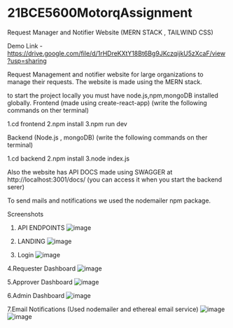 # 21BCE5600MotorqAssignment
Request Manager and Notifier Website (MERN STACK , TAILWIND CSS)

Demo Link - https://drive.google.com/file/d/1rHDreKXtY18Bt6Bg9JKczqijkU5zXcaF/view?usp=sharing


Request Management and notifier website for large organizations to manage their requests. The website is made using the MERN stack.

to start the project locally you must have node.js,npm,mongoDB installed globally. Frontend (made using create-react-app) (write the following commands on ther terminal)

1.cd frontend 2.npm install 3.npm run dev

Backend (Node.js , mongoDB) (write the following commands on ther terminal)

1.cd backend 2.npm install 3.node index.js

Also the website has API DOCS made using SWAGGER at http://localhost:3001/docs/ (you can access it when you start the backend serer)


To send mails and notifications we used the nodemailer npm package.


Screenshots
1. API ENDPOINTS
![image](https://github.com/atharvagarwal/21BCE5600MotorqAssignment/assets/89630019/6e586d1a-b640-4ba7-9cd1-d7219f4e2a25)

2. LANDING
![image](https://github.com/atharvagarwal/21BCE5600MotorqAssignment/assets/89630019/bdd64672-d400-4e62-96b3-7968caeef8d6)

3. Login
![image](https://github.com/atharvagarwal/21BCE5600MotorqAssignment/assets/89630019/759e7cb8-fc62-4505-8390-fb025a5183a2)

4.Requester Dashboard
![image](https://github.com/atharvagarwal/21BCE5600MotorqAssignment/assets/89630019/336653d6-11ac-4a1a-b055-391addc4b698)

5.Approver Dashboard
![image](https://github.com/atharvagarwal/21BCE5600MotorqAssignment/assets/89630019/342b1de1-cc85-439e-820e-e87fedd4808d)

6.Admin Dashboard
![image](https://github.com/atharvagarwal/21BCE5600MotorqAssignment/assets/89630019/f8c5c008-d2e4-4b0f-ae0b-852f0b4db62a)

7.Email Notifications (Used nodemailer and ethereal email service)
![image](https://github.com/atharvagarwal/21BCE5600MotorqAssignment/assets/89630019/36302768-6e0b-4fa9-92f9-b729f1b71db0)
![image](https://github.com/atharvagarwal/21BCE5600MotorqAssignment/assets/89630019/3d1111cf-9e06-4403-b272-6d27c1c070c5)







